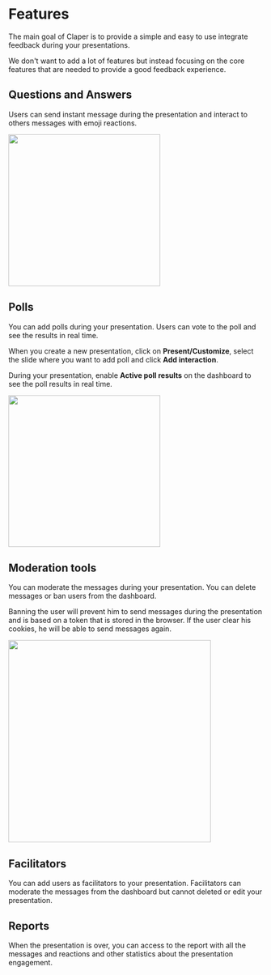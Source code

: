 # Features

The main goal of Claper is to provide a simple and easy to use integrate feedback during your presentations.

We don't want to add a lot of features but instead focusing on the core features that are needed to provide a good feedback experience.

## Questions and Answers

Users can send instant message during the presentation and interact to others messages with emoji reactions.

<img src="assets/messages.png" width="300"/>

## Polls

You can add polls during your presentation. Users can vote to the poll and see the results in real time. 

When you create a new presentation, click on **Present/Customize**, select the slide where you want to add poll and click **Add interaction**.

During your presentation, enable **Active poll results** on the dashboard to see the poll results in real time.

<img src="assets/feature1.png" width="300"/>

## Moderation tools

You can moderate the messages during your presentation. You can delete messages or ban users from the dashboard. 

Banning the user will prevent him to send messages during the presentation and is based on a token that is stored in the browser. If the user clear his cookies, he will be able to send messages again.

<img src="assets/feature2.png" width="400"/>

## Facilitators

You can add users as facilitators to your presentation. Facilitators can moderate the messages from the dashboard but cannot deleted or edit your presentation.

## Reports

When the presentation is over, you can access to the report with all the messages and reactions and other statistics about the presentation engagement.